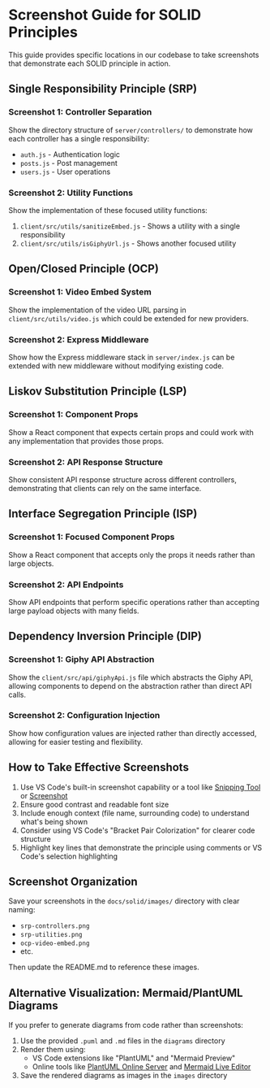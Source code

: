 # Screenshot Guide for SOLID Principles

This guide provides specific locations in our codebase to take screenshots that demonstrate each SOLID principle in action.

## Single Responsibility Principle (SRP)

### Screenshot 1: Controller Separation

Show the directory structure of `server/controllers/` to demonstrate how each controller has a single responsibility:
- `auth.js` - Authentication logic
- `posts.js` - Post management
- `users.js` - User operations

### Screenshot 2: Utility Functions

Show the implementation of these focused utility functions:
1. `client/src/utils/sanitizeEmbed.js` - Shows a utility with a single responsibility
2. `client/src/utils/isGiphyUrl.js` - Shows another focused utility

## Open/Closed Principle (OCP)

### Screenshot 1: Video Embed System

Show the implementation of the video URL parsing in `client/src/utils/video.js` which could be extended for new providers.

### Screenshot 2: Express Middleware

Show how the Express middleware stack in `server/index.js` can be extended with new middleware without modifying existing code.

## Liskov Substitution Principle (LSP)

### Screenshot 1: Component Props

Show a React component that expects certain props and could work with any implementation that provides those props.

### Screenshot 2: API Response Structure

Show consistent API response structure across different controllers, demonstrating that clients can rely on the same interface.

## Interface Segregation Principle (ISP)

### Screenshot 1: Focused Component Props

Show a React component that accepts only the props it needs rather than large objects.

### Screenshot 2: API Endpoints

Show API endpoints that perform specific operations rather than accepting large payload objects with many fields.

## Dependency Inversion Principle (DIP)

### Screenshot 1: Giphy API Abstraction

Show the `client/src/api/giphyApi.js` file which abstracts the Giphy API, allowing components to depend on the abstraction rather than direct API calls.

### Screenshot 2: Configuration Injection

Show how configuration values are injected rather than directly accessed, allowing for easier testing and flexibility.

## How to Take Effective Screenshots

1. Use VS Code's built-in screenshot capability or a tool like [Snipping Tool](Windows) or [Screenshot](Mac)
2. Ensure good contrast and readable font size
3. Include enough context (file name, surrounding code) to understand what's being shown
4. Consider using VS Code's "Bracket Pair Colorization" for clearer code structure
5. Highlight key lines that demonstrate the principle using comments or VS Code's selection highlighting

## Screenshot Organization

Save your screenshots in the `docs/solid/images/` directory with clear naming:
- `srp-controllers.png`
- `srp-utilities.png`
- `ocp-video-embed.png`
- etc.

Then update the README.md to reference these images.

## Alternative Visualization: Mermaid/PlantUML Diagrams

If you prefer to generate diagrams from code rather than screenshots:

1. Use the provided `.puml` and `.md` files in the `diagrams` directory
2. Render them using:
   - VS Code extensions like "PlantUML" and "Mermaid Preview"
   - Online tools like [PlantUML Online Server](http://www.plantuml.com/plantuml/uml/) and [Mermaid Live Editor](https://mermaid-js.github.io/mermaid-live-editor/)
3. Save the rendered diagrams as images in the `images` directory